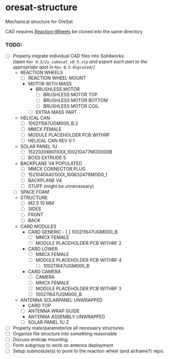 # oresat-structure
Mechanical structure for OreSat

CAD requires <a href="https://github.com/oresat/reaction-wheels">Reaction-Wheels</a> be cloned into the same directory

### TODO:
- [ ] Properly migrate individual CAD files into Solidworks.  
_(open `Rev 0.5/2u_cubesat_v0_5.stp` and export each part to the appropriate spot in `Rev 0.5 Migrated/`)_
	- REACTION WHEELS
		- [ ] REACTION WHEEL MOUNT
		- MOTOR WITH MASS
			- BRUSHLESS MOTOR
				- [ ] BRUSHLESS MOTOR TOP
				- [ ] BRUSHLESS MOTOR BOTTOM
				- [ ] BRUSHLESS MOTOR COIL
			- [ ] EXTRA MASS PART
	- HELICAL CAN
		- [ ] 100211587UGM000_B.2
		- [ ] MMCX FEMALE
		- [ ] MODULE PLACEHOLDER PCB WITHRF
		- [ ] HELICAL CAN REV 0 1
	- SOLAR PANEL 1U
		- [ ] 1522020X601XXX_100210477MOD000B
		- [ ] BOSS EXTRUDE 5
	- BACKPLANE V4 POPULATED
		- [ ] MMCX CONNECTOR PLUG
		- [ ] 1521040X401XXX_100632479MOD0_1
		- [ ] BACKPLANE V4
		- [ ] STUFF (might be unnecessary)
	- [ ] SPACE FOAM
	- STRUCTURE
		- [ ] M2.5 10 MM
		- [ ] SIDES
		- [ ] FRONT
		- [ ] BACK
	- CARD MODULES
		-  CARD GENERIC
		    	- [ ] 100211647UGM000_B
			- [ ] MMCX FEMALE
			- [ ] MODULE PLACEHOLDER PCB WITHRF 2
		- CARD LOWER
			- [ ] MMCX FEMALE
			- [ ] MODULE PLACEHOLDER PCB WITHRF 4
		    	- [ ] 100211647UGM000_B
		- CARD CAMERA
			- [ ] CAMERA
			- [ ] MMCX FEMALE
			- [ ] MODULE PLACEHOLDER PCB WITHRF 3
			- [ ] 100211647UGM000_B
	- ANTENNA SOLARPANEL UNWRAPPED
		- CARD TOP
		- [ ] ANTENNA WRAP GUIDE
		- ANTENNA ASSEMBLY UNWRAPPED
		- [ ] SOLAR PANEL 1U Z
- [ ] Properly mate/parameterize all necessary structures
- [ ] Organize file structure into something reasonable
- [ ] Discuss endcap mounting
- [ ] Form subgroup to work on antenna deployment
- [ ] Setup submodule(s) to point to the reaction wheel (and airframe?) repo.
